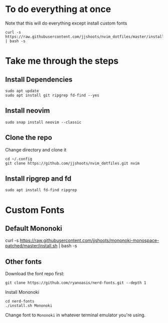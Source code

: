 # To do everything at once
Note that this will do everything except install custom fonts
```
curl -s https://raw.githubusercontent.com/jjshoots/nvim_dotfiles/master/install.sh | bash -s
```

# Take me through the steps

## Install Dependencies
```
sudo apt update
sudo apt install git ripgrep fd-find --yes
```

## Install neovim
```
sudo snap install neovim --classic
```

## Clone the repo
Change directory and clone it
```
cd ~/.config
git clone https://github.com/jjshoots/nvim_dotfiles.git nvim
```

## Install ripgrep and fd
```
sudo apt install fd-find ripgrep

```

# Custom Fonts

## Default Mononoki

curl -s https://raw.githubusercontent.com/jjshoots/mononoki-monospace-patched/master/install.sh | bash -s

## Other fonts

Download the font repo first:
```
git clone https://github.com/ryanoasis/nerd-fonts.git --depth 1
```

Install Mononoki
```
cd nerd-fonts
./install.sh Mononoki
```

Change font to `Mononoki` in whatever terminal emulator you're using.
